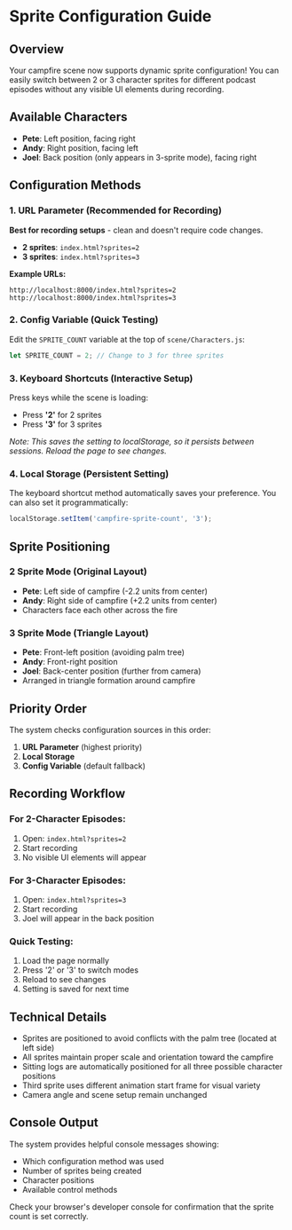 # Sprite Configuration Guide

## Overview
Your campfire scene now supports dynamic sprite configuration! You can easily switch between 2 or 3 character sprites for different podcast episodes without any visible UI elements during recording.

## Available Characters
- **Pete**: Left position, facing right
- **Andy**: Right position, facing left  
- **Joel**: Back position (only appears in 3-sprite mode), facing right

## Configuration Methods

### 1. URL Parameter (Recommended for Recording)
**Best for recording setups** - clean and doesn't require code changes.

- **2 sprites**: `index.html?sprites=2`
- **3 sprites**: `index.html?sprites=3`

**Example URLs:**
```
http://localhost:8000/index.html?sprites=2
http://localhost:8000/index.html?sprites=3
```

### 2. Config Variable (Quick Testing)
Edit the `SPRITE_COUNT` variable at the top of `scene/Characters.js`:

```javascript
let SPRITE_COUNT = 2; // Change to 3 for three sprites
```

### 3. Keyboard Shortcuts (Interactive Setup)
Press keys while the scene is loading:
- Press **'2'** for 2 sprites
- Press **'3'** for 3 sprites

*Note: This saves the setting to localStorage, so it persists between sessions. Reload the page to see changes.*

### 4. Local Storage (Persistent Setting)
The keyboard shortcut method automatically saves your preference. You can also set it programmatically:

```javascript
localStorage.setItem('campfire-sprite-count', '3');
```

## Sprite Positioning

### 2 Sprite Mode (Original Layout)
- **Pete**: Left side of campfire (-2.2 units from center)
- **Andy**: Right side of campfire (+2.2 units from center)
- Characters face each other across the fire

### 3 Sprite Mode (Triangle Layout)
- **Pete**: Front-left position (avoiding palm tree)
- **Andy**: Front-right position  
- **Joel**: Back-center position (further from camera)
- Arranged in triangle formation around campfire

## Priority Order
The system checks configuration sources in this order:
1. **URL Parameter** (highest priority)
2. **Local Storage** 
3. **Config Variable** (default fallback)

## Recording Workflow

### For 2-Character Episodes:
1. Open: `index.html?sprites=2`
2. Start recording
3. No visible UI elements will appear

### For 3-Character Episodes:  
1. Open: `index.html?sprites=3`
2. Start recording
3. Joel will appear in the back position

### Quick Testing:
1. Load the page normally
2. Press '2' or '3' to switch modes
3. Reload to see changes
4. Setting is saved for next time

## Technical Details

- Sprites are positioned to avoid conflicts with the palm tree (located at left side)
- All sprites maintain proper scale and orientation toward the campfire
- Sitting logs are automatically positioned for all three possible character positions
- Third sprite uses different animation start frame for visual variety
- Camera angle and scene setup remain unchanged

## Console Output
The system provides helpful console messages showing:
- Which configuration method was used
- Number of sprites being created
- Character positions
- Available control methods

Check your browser's developer console for confirmation that the sprite count is set correctly. 